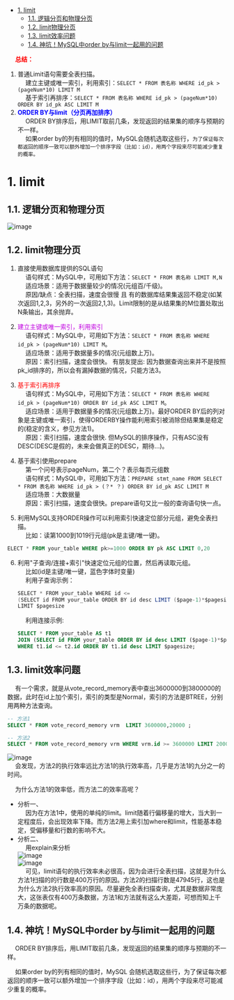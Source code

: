 
<!-- TOC -->

- [1. limit](#1-limit)
    - [1.1. 逻辑分页和物理分页](#11-逻辑分页和物理分页)
    - [1.2. limit物理分页](#12-limit物理分页)
    - [1.3. limit效率问题](#13-limit效率问题)
    - [1.4. 神坑！MySQL中order by与limit一起用的问题](#14-神坑mysql中order-by与limit一起用的问题)

<!-- /TOC -->

&emsp; **<font color = "red">总结：</font>**  
1. 普通Limit语句需要全表扫描。  
&emsp; 建立主键或唯一索引，利用索引：`SELECT * FROM 表名称 WHERE id_pk > (pageNum*10) LIMIT M`  
&emsp; 基于索引再排序：`SELECT * FROM 表名称 WHERE id_pk > (pageNum*10) ORDER BY id_pk ASC LIMIT M`
2. **<font color = "blue">ORDER BY与limit（分页再加排序）</font>**  
&emsp; ORDER BY排序后，用LIMIT取前几条，发现返回的结果集的顺序与预期的不一样。    
&emsp; 如果order by的列有相同的值时，MySQL会随机选取这些行，`为了保证每次都返回的顺序一致可以额外增加一个排序字段（比如：id），用两个字段来尽可能减少重复的概率。`  

# 1. limit

<!-- 
面试官：谈谈MySQL的limit用法、逻辑分页和物理分页 
https://mp.weixin.qq.com/s/KcaLyboO0MltR6out67_DA

MySQL 千万数据量深分页优化, 拒绝线上故障！ 
https://mp.weixin.qq.com/s?__biz=Mzg4NDU0Mjk5OQ==&mid=2247491478&idx=1&sn=74ae760980211ac4e08f2182d217da0e&chksm=cfb7c4eef8c04df89d2805bc7a294ef97dad33c482f5f675ff5dcbf0213516a6c394c5cee7e6&scene=178&cur_album_id=1674476913974624262#rd
-->

## 1.1. 逻辑分页和物理分页  
![image](https://gitee.com/wt1814/pic-host/raw/master/images/SQL/sql-162.png)  

## 1.2. limit物理分页

<!-- 
~~
 多数人都曾遇到过的 limit 问题，深入浅出 MySQL 优先队列 
 https://mp.weixin.qq.com/s/ejZ4f828dQnXyNE6dcLxOw
-->
1. 直接使用数据库提供的SQL语句  
&emsp; 语句样式：MySQL中，可用如下方法：`SELECT * FROM 表名称 LIMIT M,N`  
&emsp; 适应场景：适用于数据量较少的情况(元组百/千级)。  
&emsp; 原因/缺点：全表扫描，速度会很慢 且 有的数据库结果集返回不稳定(如某次返回1,2,3，另外的一次返回2,1,3)。Limit限制的是从结果集的M位置处取出N条输出，其余抛弃。  

2. <font color = "clime">建立主键或唯一索引，利用索引</font>  
&emsp; 语句样式：MySQL中，可用如下方法：`SELECT * FROM 表名称 WHERE id_pk > (pageNum*10) LIMIT M`。  
&emsp; 适应场景：适用于数据量多的情况(元组数上万)。  
&emsp; 原因：索引扫描，速度会很快。 有朋友提出: 因为数据查询出来并不是按照pk_id排序的，所以会有漏掉数据的情况，只能方法3。  

3. <font color = "red">基于索引再排序</font>  
&emsp; 语句样式：MySQL中，可用如下方法：`SELECT * FROM 表名称 WHERE id_pk > (pageNum*10) ORDER BY id_pk ASC LIMIT M`。  
&emsp; 适应场景：适用于数据量多的情况(元组数上万)。最好ORDER BY后的列对象是主键或唯一索引，使得ORDERBY操作能利用索引被消除但结果集是稳定的(稳定的含义，参见方法1)。  
&emsp; 原因：索引扫描，速度会很快. 但MySQL的排序操作，只有ASC没有DESC(DESC是假的，未来会做真正的DESC，期待...)。 

4. 基于索引使用prepare  
&emsp; 第一个问号表示pageNum，第二个？表示每页元组数  
&emsp; 语句样式：MySQL中，可用如下方法：`PREPARE stmt_name FROM SELECT * FROM 表名称 WHERE id_pk > (？* ？) ORDER BY id_pk ASC LIMIT M`  
&emsp; 适应场景：大数据量  
&emsp; 原因：索引扫描，速度会很快。prepare语句又比一般的查询语句快一点。  

5. 利用MySQL支持ORDER操作可以利用索引快速定位部分元组，避免全表扫描。  
&emsp; 比如：读第1000到1019行元组(pk是主键/唯一键)。  
```sql
ELECT * FROM your_table WHERE pk>=1000 ORDER BY pk ASC LIMIT 0,20  
```
6. 利用"子查询/连接+索引"快速定位元组的位置，然后再读取元组。  
&emsp; 比如(id是主键/唯一键，蓝色字体时变量)  
&emsp; 利用子查询示例：  

    ```java
    SELECT * FROM your_table WHERE id <= 
    (SELECT id FROM your_table ORDER BY id desc LIMIT ($page-1)*$pagesize ORDER BY id desc 
    LIMIT $pagesize
    ```
    &emsp; 利用连接示例:    

    ```sql
    SELECT * FROM your_table AS t1 
    JOIN (SELECT id FROM your_table ORDER BY id desc LIMIT ($page-1)*$pagesize AS t2 
    WHERE t1.id <= t2.id ORDER BY t1.id desc LIMIT $pagesize;
    ```

## 1.3. limit效率问题  
&emsp; 有一个需求，就是从vote_record_memory表中查出3600000到3800000的数据，此时在id上加个索引，索引的类型是Normal，索引的方法是BTREE，分别用两种方法查询。  

```sql
-- 方法1
SELECT * FROM vote_record_memory vrm  LIMIT 3600000,20000 ;

-- 方法2
SELECT * FROM vote_record_memory vrm WHERE vrm.id >= 3600000 LIMIT 20000 
```

![image](https://gitee.com/wt1814/pic-host/raw/master/images/SQL/sql-163.png)  
&emsp; 会发现，方法2的执行效率远比方法1的执行效率高，几乎是方法1的九分之一的时间。  

&emsp; 为什么方法1的效率低，而方法二的效率高呢？  

* 分析一、  
&emsp; 因为在方法1中，使用的单纯的limit。limit随着行偏移量的增大，当大到一定程度后，会出现效率下降。而方法2用上索引加where和limit，性能基本稳定，受偏移量和行数的影响不大。  
* 分析二、  
&emsp; 用explain来分析  
![image](https://gitee.com/wt1814/pic-host/raw/master/images/SQL/sql-164.png)  
![image](https://gitee.com/wt1814/pic-host/raw/master/images/SQL/sql-165.png)  
&emsp; 可见，limit语句的执行效率未必很高，因为会进行全表扫描，这就是为什么方法1扫描的的行数是400万行的原因。方法2的扫描行数是47945行，这也是为什么方法2执行效率高的原因。尽量避免全表扫描查询，尤其是数据非常庞大，这张表仅有400万条数据，方法1和方法就有这么大差距，可想而知上千万条的数据呢。  


## 1.4. 神坑！MySQL中order by与limit一起用的问题 
<!-- 
神坑！MySQL中order by与limit不要一起用！ 
https://mp.weixin.qq.com/s/93rBBFlfTx58OjD5S_OlAw
-->
&emsp; ORDER BY排序后，用LIMIT取前几条，发现返回的结果集的顺序与预期的不一样。  

&emsp; 如果order by的列有相同的值时，MySQL 会随机选取这些行，为了保证每次都返回的顺序一致可以额外增加一个排序字段（比如：id），用两个字段来尽可能减少重复的概率。  
